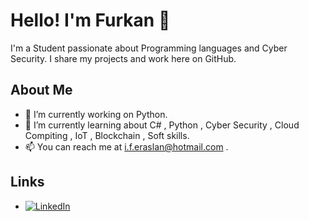 # Hello! I'm Furkan 👋

I'm a Student passionate about Programming languages and Cyber Security. I share my projects and work here on GitHub.

## About Me

- 🔭 I’m currently working on Python.
- 🌱 I’m currently learning about C# , Python , Cyber Security , Cloud Compiting , IoT , Blockchain , Soft skills.
- 📫 You can reach me at i.f.eraslan@hotmail.com .

## Links

- [![LinkedIn](https://img.shields.io/badge/LinkedIn-0A66C2?style=flat-square&logo=linkedin&logoColor=white)](https://www.linkedin.com/in/ibrahim-furkan-eraslan)